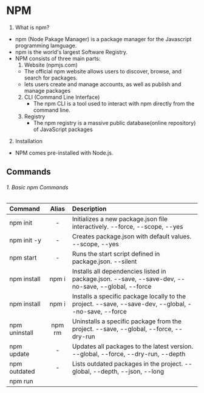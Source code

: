 # NPM


1. What is npm?
  - npm (Node Pakage Manager) is a package manager for the Javascript programming lamguage.
  - npm is the world's largest Software Registry.
  - NPM consists of three main parts:  
    1. Website (npmjs.com)
      - The official npm website allows users to discover, browse, and search for packages.
      - lets users create and manage accounts, as well as publish and manage packages
    2. CLI (Command Line Interface)
        - The npm CLI is a tool used to interact with npm directly from the command line.
    3. Registry
        - The npm registry is a massive public database(online repository) of JavaScript packages

2. Installation
  - NPM comes pre-installed with Node.js.

## Commands

###### 1. Basic npm Commands

| Command	            | Alias	         |                                                Description                                            |
|:-----------------   |:--------------:|:------------------------------------------------------------------------------------------------------|
| npm init	          | -	             | Initializes a new package.json file interactively.	--force, --scope, --yes                            |
| npm init -y	        | -	             | Creates package.json with default values.	--scope, --yes                                             |
| npm start	          | -	             | Runs the start script defined in package.json.	--silent                                               |
| npm install	        | npm i	         | Installs all dependencies listed in package.json.	--save, --save-dev, --no-save, --global, --force   |
| npm install <pkg>	  | npm i <pkg>	   | Installs a specific package locally to the project.	--save, --save-dev, --global, --no-save, --force |
| npm uninstall <pkg>	| npm rm <pkg>	 | Uninstalls a specific package from the project.	--save, --global, --force, --dry-run                 |
| npm update	        | -	             | Updates all packages to the latest version.	--global, --force, --dry-run, --depth                    |
| npm outdated	      | -	             | Lists outdated packages in the project.	--global, --depth, --json, --long                            |
| npm run <script>	  | -	             | Runs a script defined in package.json.	--if-present, --verbose, --silent                              |
| npm test	          | -	             | Runs the test script defined in package.json.	--silent, --verbose                                    |
| npm link	          | -	             | Links a global package to the current local project.	--global                                         |



###### 2. Package Management

| Command	                      | Alias	          |                     Description                         |      Common Flags                |
|:------------------------------|:---------------:|:--------------------------------------------------------|----------------------------------|
| npm list	                    | npm ls	        | Lists installed packages.	                              |--global, --depth, --json, --long |
| npm list -g                   | npm ls -g	      | Lists globally installed packages.	                    |--depth, --json, --long           |
| npm install --global <pkg>    |	npm i -g <pkg>	| Installs a package globally.	                          |--force, --no-save, --dry-run     |
| npm uninstall --global <pkg>  |	npm rm -g <pkg>	| Uninstalls a global package.	                          |--force, --dry-run                |
| npm prune		                  | -               | Removes extraneous packages not listed in package.json.	|--production                      |
| npm cache clean --force		    | -               | Clears npm’s cache.	                                    |--force, --global, --offline      |
| npm rebuild		                | -               | Rebuilds native addons of installed packages.	          |--global, --build-from-source     |



###### 3. Versioning & Publishing

| Command	                        | Alias	    | Description	                                                | Common Flags                            |
|:--------------------------------|:----------|:------------------------------------------------------------|:----------------------------------------|
| npm version <update>	          | -	        | Bumps the package version (patch, minor, major).	          | --force, --no-git-tag-version, --preid  |
| npm publish	                    | -	        | Publishes the package to the npm registry.	                | --tag, --access, --dry-run, --otp       |
| npm deprecate <pkg> <message>	  | -	        | Marks a package or version as deprecated.	                  | --otp                                   |
| npm unpublish <pkg>	            | -	        | Removes a package from the npm registry (within 72 hours).	| --force, --otp                          |
| npm login	                      | -	        | Authenticates a user with npm registry credentials.	        | --registry, --scope, --auth-type        |
| npm logout    	                | -	        | Logs out a user from the npm registry.	                    | --registry, --scope                     |


###### 4. Auditing & Security

| Command	                        | Alias	    | Description	                                                              | Common Flags                        |
|:--------------------------------|:----------|:--------------------------------------------------------------------------|:------------------------------------|
| npm audit           	          | -	        | Audits project for security vulnerabilities.                              | --json, --production, --audit-level |
| npm audit fix                   | -         | Automatically fixes security vulnerabilities.                             | --force, --only, --dry-run          |
| npm audit fix --force           | -         | Forces npm to fix vulnerabilities even if it results in breaking changes. | --only, --dry-run                   |


###### 4. Configuration & Information

| Command	                        | Alias	    | Description	                                                              | Common Flags                        |
|:--------------------------------|:----------|:--------------------------------------------------------------------------|:------------------------------------|
| npm config set <key> <value>	  | -	        | Sets an npm configuration option.	                                        | --global, --location                |
| npm config get <key>	          | -	        | Gets an npm configuration option.	                                        | --global, --location                |
| npm config list	                | -	        | Lists all npm configuration options.	                                    | --json, --global                    |
| npm info <pkg>	                | -	        | Displays metadata and information about a package.	                      | --json, --registry, --silent        |
| npm view <pkg>	                | -	        | Another command for displaying package metadata, similar to npm info.	    | --json, --registry, --silent        |


###### 6. Help & Troubleshooting

| Command	                        | Alias	    | Description	                                                              | Common Flags                        |
|:--------------------------------|:----------|:--------------------------------------------------------------------------|:------------------------------------|
| npm help                        | -         | Displays help information about npm or a specific command.	              | --json, --long, --silent            |
| npm help <cmd>	                | -   	    | Displays help information for a specific npm command.                     | --json, --silent                    |
| npm doctor	                    | -       	| Checks the environment for common issues with npm.	                      | --json, --silent                    |
| npm dedupe	                    | -	        | Dedupe dependencies by optimizing the package tree.	                      | --global, --production, --dry-run   |

###### 7. Flags Overview

| Command	                        | Description	                                                                         | 
|:--------------------------------|:-------------------------------------------------------------------------------------|
| --save	                        | Adds the package to dependencies in package.json (default in npm 5+).                |
| --save-dev	                    | Adds the package to devDependencies in package.json.                                 |
| --save-optional	                | Adds the package to optionalDependencies in package.json.                            |
| --global or -g	                | Installs or manages packages globally.                                               |
| --no-save	                      | Installs the package without adding it to package.json.                              |
| --force or -f	                  | Forces npm to proceed with an action, ignoring potential conflicts.                  |
| --dry-run	                      | Tests the command without actually making any changes.                               |
| --production	                  | Only installs dependencies, excluding devDependencies.                               |
| --silent	                      | Suppresses all output except errors.                                                 |
| --verbose	                      | Provides more detailed output for debugging purposes.                                |
| --depth=<number>	              | Limits the depth of package trees when listing or updating.                          |
| --json	                        | Outputs results in JSON format.                                                      |
| --otp	                          | Provides a one-time password for 2FA actions (publishing, deprecating).              |
| --registry=<url>	              | Specifies the npm registry to use.                                                   |
| --tag=<tag>	                    | Publishes a package under a specific tag (e.g., beta, next).                         |
| `--access=<public	              | restricted>`                                                                         |
| --audit-level=<level>           |	Sets minimum vulnerability level for audit failures (low, moderate, high, critical). |


# 📦 NPM Mastery Checklist

A complete roadmap to go from beginner to pro with npm (Node Package Manager).

---

## ✅ Level 1: NPM Basics (Beginner)

- [x] Install Node.js (npm comes with it)
- [x] Check versions: `node -v`, `npm -v`
- [x] Initialize project: `npm init` or `npm init -y`
- [x] Install a package: `npm install axios`
- [x] Understand `dependencies` vs `devDependencies`
- [x] Remove a package: `npm uninstall axios`
- [x] Install a dev-only tool: `npm install eslint --save-dev`
- [x] Understand `package.json` and `package-lock.json`

---

## ✅ Level 2: Scripts & Daily Usage

- [x] Add custom scripts to `package.json`
- [x] Run scripts: `npm run start`, `npm run build`, etc.
- [x] Use `pre` and `post` script hooks (e.g., `prebuild`)
- [x] Understand lifecycle scripts (prepare, install)
- [x] Install CLI tools globally: `npm install -g typescript`
- [x] Use `npm audit` and `npm audit fix` for security
- [x] Explore `npm list`, `npm outdated`

---

## ✅ Level 3: Dependency Management (Advanced)

- [x] Understand semantic versioning: `^`, `~`, `*`, exact
- [x] Lock versions with `package-lock.json`
- [x] Use `.npmrc` for custom config (registry, token, proxy)
- [x] Learn `peerDependencies` for shared runtime packages
- [x] Use `optionalDependencies` for non-critical packages
- [x] Link local packages with `npm link`

---

## ✅ Level 4: Publishing Packages

- [x] Create a public/private npm package
- [x] Add `"main"`, `"types"`, `"files"` in `package.json`
- [x] Publish: `npm publish`
- [x] Unpublish: `npm unpublish`
- [x] Bump version: `npm version patch/minor/major`
- [x] Use `.npmignore` to exclude files
- [x] Create scoped packages: `@your-scope/package`

---

## ✅ Level 5: Monorepos & Workspaces

- [x] Use `"workspaces"` in `package.json`
- [x] Manage multiple packages in one repo
- [x] Install dependencies in workspace folders
- [x] Build shared code with `npm link`

---

## ✅ Level 6: Pro Tools & CI/CD

- [x] Use `npx` to run tools without global install
- [x] Use `npm ci` for faster clean installs in CI
- [x] Analyze bundle size: `webpack-bundle-analyzer`
- [ ] Use `husky` + `lint-staged` for Git hooks
- [ ] Automate tasks with `npm-run-all` or `concurrently`
- [ ] Use `npm-check` to update interactively

---

## 🧠 Bonus Knowledge

- [ ] What’s the difference between `npm`, `npx`, and `yarn`?
- [ ] Explore the `node_modules` folder structure
- [ ] Learn about ESModules vs CommonJS in packages
- [ ] Understand npm registries (default and custom)
- [ ] Set up `.npmrc` auth tokens for private packages

---

## 📁 Sample Project Structure

```
my-app/
├── node_modules/
├── package.json
├── package-lock.json
├── .npmrc
├── src/
└── README.md
```
---